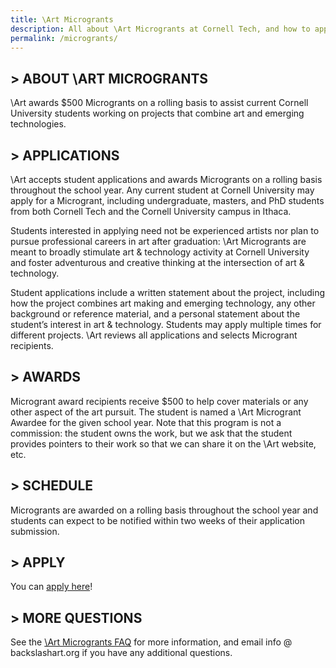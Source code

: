 ```yaml
---
title: \Art Microgrants
description: All about \Art Microgrants at Cornell Tech, and how to apply
permalink: /microgrants/
---
```


## > ABOUT \ART MICROGRANTS

\Art awards $500 Microgrants on a rolling basis to assist current Cornell University students working on projects that combine art and emerging technologies.

## > APPLICATIONS

\Art accepts student applications and awards Microgrants on a rolling basis throughout the school year. Any current student at Cornell University may apply for a Microgrant, including undergraduate, masters, and PhD students from both Cornell Tech and the Cornell University campus in Ithaca.

Students interested in applying need not be experienced artists nor plan to pursue professional careers in art after graduation: \Art Microgrants are meant to broadly stimulate art & technology activity at Cornell University and foster adventurous and creative thinking at the intersection of art & technology.

Student applications include a written statement about the project, including how the project combines art making and emerging technology, any other background or reference material, and a personal statement about the student’s interest in art & technology. Students may apply multiple times for different projects. \Art reviews all applications and selects Microgrant recipients.

## > AWARDS

Microgrant award recipients receive $500 to help cover materials or any other aspect of the art pursuit. The student is named a \Art Microgrant Awardee for the given school year. Note that this program is not a commission: the student owns the work, but we ask that the student provides pointers to their work so that we can share it on the \Art website, etc.

## > SCHEDULE

Microgrants are awarded on a rolling basis throughout the school year and students can expect to be notified within two weeks of their application submission.

## > APPLY

You can [apply here](https://docs.google.com/forms/d/e/1FAIpQLSdCHiYbpZ-QZteFe20uOmHGFgROuxi9cBal6LOEscfTbKT6IQ/viewform)!

## > MORE QUESTIONS

See the [\Art Microgrants FAQ](/microgrants/faq/) for more information, and email info @ backslashart.org if you have any additional questions.
